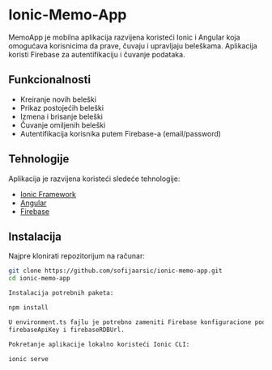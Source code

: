 # Ionic-Memo-App

MemoApp je mobilna aplikacija razvijena koristeći Ionic i Angular koja omogućava korisnicima da prave, čuvaju i upravljaju beleškama. Aplikacija koristi Firebase za autentifikaciju i čuvanje podataka.

## Funkcionalnosti

- Kreiranje novih beleški
- Prikaz postojećih beleški
- Izmena i brisanje beleški
- Čuvanje omiljenih beleški
- Autentifikacija korisnika putem Firebase-a (email/password)

## Tehnologije

Aplikacija je razvijena koristeći sledeće tehnologije:

- [Ionic Framework](https://ionicframework.com/)
- [Angular](https://angular.io/)
- [Firebase](https://firebase.google.com/)

## Instalacija

Najpre klonirati repozitorijum na računar:

```bash
git clone https://github.com/sofijaarsic/ionic-memo-app.git
cd ionic-memo-app

Instalacija potrebnih paketa:

npm install

U environment.ts fajlu je potrebno zameniti Firebase konfiguracione podatke:
firebaseApiKey i firebaseRDBUrl.

Pokretanje aplikacije lokalno koristeći Ionic CLI:

ionic serve
